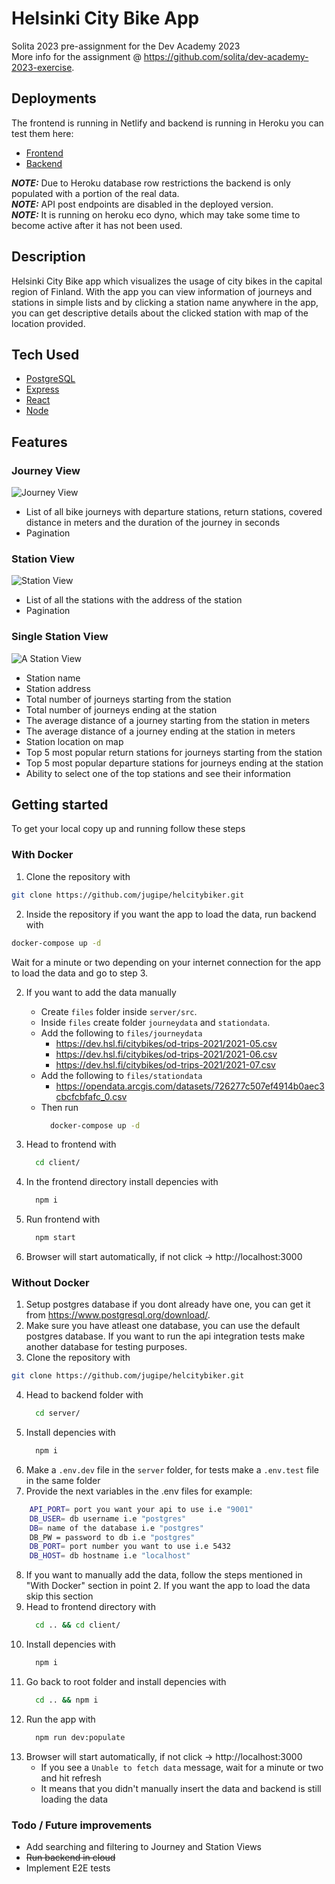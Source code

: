 # Helsinki City Bike App

Solita 2023 pre-assignment for the Dev Academy 2023\
More info for the assignment @ https://github.com/solita/dev-academy-2023-exercise.

## Deployments

The frontend is running in Netlify and backend is running in Heroku you can test them here:
  * [Frontend](https://helcitybiker.netlify.app/)
  * [Backend](https://helcitybiker.herokuapp.com/)
 
 **_NOTE:_** Due to Heroku database row restrictions the backend is only populated with a portion of the real data.\
 **_NOTE:_** API post endpoints are disabled in the deployed version.\
 **_NOTE:_** It is running on heroku eco dyno, which may take some time to become active after it has not been used.

## Description

Helsinki City Bike app which visualizes the usage of city bikes in the capital region of Finland. With the
app you can view information of journeys and stations in simple lists and by clicking a station name anywhere in
the app, you can get descriptive details about the clicked station with map of the location provided.

## Tech Used

 * [PostgreSQL](https://www.postgresql.org/)
 * [Express](https://expressjs.com/)
 * [React](https://reactjs.org/)
 * [Node](https://nodejs.org/en/)

## Features

### Journey View

![Journey View](images/journey.jpg)<br>

- List of all bike journeys with departure stations, return stations, covered distance in meters and the duration of the journey in seconds
- Pagination

### Station View

![Station View](images/station.jpg)<br>

- List of all the stations with the address of the station
- Pagination

### Single Station View

![A Station View](images/A_station.jpg)<br>

- Station name
- Station address
- Total number of journeys starting from the station
- Total number of journeys ending at the station
- The average distance of a journey starting from the station in meters
- The average distance of a journey ending at the station in meters
- Station location on map
- Top 5 most popular return stations for journeys starting from the station
- Top 5 most popular departure stations for journeys ending at the station
- Ability to select one of the top stations and see their information

## Getting started

To get your local copy up and running follow these steps

### With Docker

1. Clone the repository with
  ```sh
  git clone https://github.com/jugipe/helcitybiker.git
  ```

2. Inside the repository if you want the app to load the data, run backend with
  ```sh
  docker-compose up -d
  ```
  Wait for a minute or two depending on your internet connection for the app to load the data and go to step 3.

2. If you want to add the data manually
    - Create ```files``` folder inside ```server/src```. 
    - Inside ```files``` create folder ````journeydata```` and ```stationdata```.
    - Add the following to ```files/journeydata```
        * <https://dev.hsl.fi/citybikes/od-trips-2021/2021-05.csv>
        * <https://dev.hsl.fi/citybikes/od-trips-2021/2021-06.csv>
        * <https://dev.hsl.fi/citybikes/od-trips-2021/2021-07.csv>
    - Add the following to ```files/stationdata```
        * <https://opendata.arcgis.com/datasets/726277c507ef4914b0aec3cbcfcbfafc_0.csv>
    - Then run 
      ```sh
        docker-compose up -d
      ```

3. Head to frontend with
      ```sh
        cd client/
      ```

4. In the frontend directory install depencies with
      ```sh
        npm i
      ```

5. Run frontend with
      ```sh
        npm start
      ```
6. Browser will start automatically, if not click -> http://localhost:3000

### Without Docker

1. Setup postgres database if you dont already have one, you can get it from https://www.postgresql.org/download/.
2. Make sure you have atleast one database, you can use the default postgres database. If you want to run the api integration
   tests make another database for testing purposes.
3. Clone the repository with
  ```sh
  git clone https://github.com/jugipe/helcitybiker.git
  ```
4. Head to backend folder with 
      ```sh
        cd server/
      ```
5. Install depencies with 
      ```sh
        npm i
      ```
6. Make a ```.env.dev``` file in the ```server``` folder, for tests make a ```.env.test``` file in the same folder
7. Provide the next variables in the .env files for example:
```sh
    API_PORT= port you want your api to use i.e "9001"
    DB_USER= db username i.e "postgres"
    DB= name of the database i.e "postgres"
    DB_PW = password to db i.e "postgres"
    DB_PORT= port number you want to use i.e 5432
    DB_HOST= db hostname i.e "localhost"
```
8. If you want to manually add the data, follow the steps mentioned in "With Docker" section in point 2. If you want the app to load the data skip this section 
10. Head to frontend directory with
      ```sh
        cd .. && cd client/
      ```
10. Install depencies with
      ```sh
        npm i 
      ```
11. Go back to root folder and install depencies with
      ```sh
        cd .. && npm i
      ```
12. Run the app with
      ```sh
        npm run dev:populate
      ```
13. Browser will start automatically, if not click -> http://localhost:3000
    - If you see a ```Unable to fetch data``` message, wait for a minute or two and hit refresh
    - It means that you didn't manually insert the data and backend is still loading the data


### Todo / Future improvements
- Add searching and filtering to Journey and Station Views
- ~~Run backend in cloud~~
- Implement E2E tests

